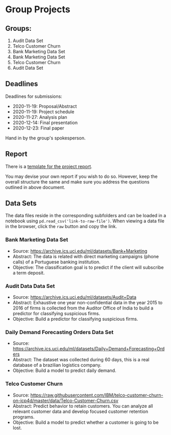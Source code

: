 # Group Projects

## Groups:

1. Audit Data Set
2. Telco Customer Churn
3. Bank Marketing Data Set
4. Bank Marketing Data Set
5. Telco Customer Churn 
6. Audit Data Set

## Deadlines

Deadlines for submissions:

- 2020-11-19: Proposal/Abstract
- 2020-11-19: Project schedule
- 2020-11-27: Analysis plan
- 2020-12-14: Final presentation
- 2020-12-23: Final paper

Hand in by the group's spokesperson.


## Report

There is a [template for the project report](https://docs.google.com/document/d/1XKDagAeMQgAjxp_7PFJj8ts2OrRpx1nJl7A0nURMb2s/edit?usp=sharing).

You may devise your own report if you wish to do so. 
However, keep the overall structure the same and make sure you address the questions
outlined in above document.

## Data Sets

The data files reside in the corresponding subfolders and can
be loaded in a notebook using `pd.read_csv('link-to-raw-file')`.
When viewing a data file in the browser, click the `raw` button and
copy the link.

### Bank Marketing Data Set
- Source: https://archive.ics.uci.edu/ml/datasets/Bank+Marketing
- Abstract: The data is related with direct marketing campaigns (phone calls) of a Portuguese banking institution.
- Objective: The classification goal is to predict if the client will subscribe a term deposit.

### Audit Data Data Set
- Source: https://archive.ics.uci.edu/ml/datasets/Audit+Data
- Abstract: Exhaustive one year non-confidential data in the year 2015 to 2016 of firms is collected from the Auditor Office of India to build a predictor for classifying suspicious firms.
- Objective: Build a predictor for classifying suspicious firms.

### Daily Demand Forecasting Orders Data Set
- Source: https://archive.ics.uci.edu/ml/datasets/Daily+Demand+Forecasting+Orders
- Abstract: The dataset was collected during 60 days, this is a real database of a brazilian logistics company.
- Objective: Build a model to predict daily demand.

### Telco Customer Churn
- Source: https://raw.githubusercontent.com/IBM/telco-customer-churn-on-icp4d/master/data/Telco-Customer-Churn.csv
- Abstract: Predict behavior to retain customers. You can analyze all relevant customer data and develop focused customer retention programs.
- Objective: Build a model to predict whether a customer is going to be lost.
